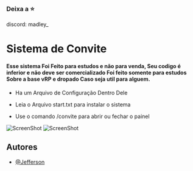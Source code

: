 ### Deixa a  ⭐ 

discord: madley_

# Sistema de Convite


#### Esse sistema Foi Feito para estudos e não para venda, Seu codigo é inferior e não deve ser comercializado Foi feito somente para estudos Sobre a base vRP e dropado Caso seja util para alguem.

- Ha um Arquivo de Configuração Dentro Dele 

- Leia o Arquivo start.txt para instalar o sistema 

- Use o comando /convite para abrir ou fechar o painel


![ScreenShot](https://media.discordapp.net/attachments/1017269925137625118/1145018975768559647/image.png?width=308&height=281)
![ScreenShot](https://media.discordapp.net/attachments/904759838125469777/1145019410663358614/image.png?width=571&height=418)



## Autores


- [@Jefferson](https://github.com/m4dleydev)

